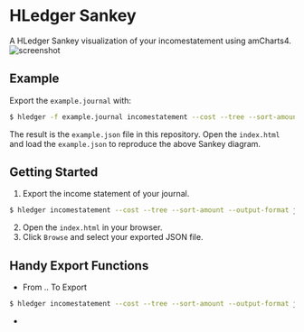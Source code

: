 # HLedger Sankey
A HLedger Sankey visualization of your incomestatement using amCharts4.
![screenshot](https://user-images.githubusercontent.com/29565912/134332058-514f0ba0-ba14-4603-a04c-b3c919fe0072.png)

## Example
Export the `example.journal` with:
``` sh
$ hledger -f example.journal incomestatement --cost --tree --sort-amount --output-format json > example.json
```
The result is the `example.json` file in this repository.
Open the `index.html` and load the `example.json` to reproduce the above Sankey diagram.

## Getting Started
1. Export the income statement of your journal.
``` sh
$ hledger incomestatement --cost --tree --sort-amount --output-format json > journal.json
```
2. Open the `index.html` in your browser.
3. Click `Browse` and select your exported JSON file.

## Handy Export Functions
- From .. To Export

``` sh
$ hledger incomestatement --cost --tree --sort-amount --output-format json -b 2021/04/01 -e 2021/06/30 > 2021-Q2.json
```
-  
